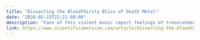 ```yaml
---
title: "Dissecting the Bloodthirsty Bliss of Death Metal"
date: "2024-02-23T22:21-08:00"
description: "Fans of this violent music report feelings of transcendence and positive emotions; psychologists want to learn why"
link: https://www.scientificamerican.com/article/dissecting-the-bloodthirsty-bliss-of-death-metal/
---
```

